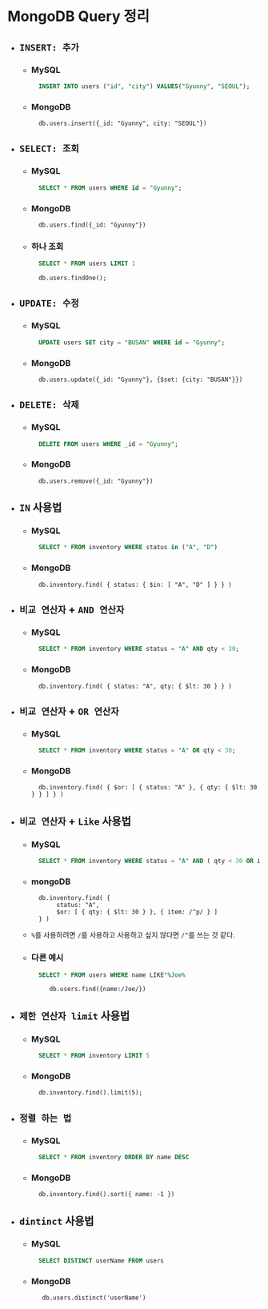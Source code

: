 # MongoDB Query 정리

- ## `INSERT: 추가`
    - ### MySQL
        ```sql
          INSERT INTO users ("id", "city") VALUES("Gyunny", "SEOUL");
        ```
    - ### MongoDB
        ```mongojs
          db.users.insert({_id: "Gyunny", city: "SEOUL"})
        ```
    
- ## `SELECT: 조회`
    - ### MySQL
        ```sql
          SELECT * FROM users WHERE id = "Gyunny";
        ```
    - ### MongoDB
        ```mongojs
          db.users.find({_id: "Gyunny"})
        ```
    - ### 하나 조회
        ```sql
          SELECT * FROM users LIMIT 1
        ```    
        ```mongojs
          db.users.findOne(); 
        ```
      
- ## `UPDATE: 수정`
    - ### MySQL
        ```sql
          UPDATE users SET city = "BUSAN" WHERE id = "Gyunny";
        ```
    - ### MongoDB
        ```mongojs
          db.users.update({_id: "Gyunny"}, {$set: {city: "BUSAN"}})
        ```
      
- ## `DELETE: 삭제`
    - ### MySQL
        ```sql
          DELETE FROM users WHERE _id = "Gyunny";
        ```
    - ### MongoDB
        ```mongojs
          db.users.remove({_id: "Gyunny"})
        ```
      
- ## `IN` 사용법
    - ### MySQL
        ```sql
          SELECT * FROM inventory WHERE status in ("A", "D")
        ```
    - ### MongoDB
        ```mongojs
          db.inventory.find( { status: { $in: [ "A", "D" ] } } )
        ```
      
- ## `비교 연산자` + `AND 연산자` 
    - ### MySQL
        ```sql
          SELECT * FROM inventory WHERE status = "A" AND qty < 30;
        ```
    - ### MongoDB
        ```mongojs
          db.inventory.find( { status: "A", qty: { $lt: 30 } } )
        ```
      
- ## `비교 연산자` + `OR 연산자`
    - ### MySQL
        ```sql
          SELECT * FROM inventory WHERE status = "A" OR qty < 30;
        ```
    - ### MongoDB
        ```mongojs
          db.inventory.find( { $or: [ { status: "A" }, { qty: { $lt: 30 } } ] } )
        ```
    
- ## `비교 연산자` + `Like` 사용법
    - ### MySQL
        ```sql
          SELECT * FROM inventory WHERE status = "A" AND ( qty < 30 OR item LIKE "p%");
        ```
    - ### mongoDB
        ```mongojs
          db.inventory.find( {
               status: "A",
               $or: [ { qty: { $lt: 30 } }, { item: /^p/ } ]
          } )
        ```
    - `%`를 사용하려면 `/`를 사용하고 사용하고 싶지 않다면 `/^`를 쓰는 것 같다.  
    - ### 다른 예시 
        ```sql
          SELECT * FROM users WHERE name LIKE"%Joe%
        ```
        ```mongojs
             db.users.find({name:/Joe/})
        ``` 
        
        
- ## `제한 연산자 limit` 사용법
    - ### MySQL
        ```sql
          SELECT * FROM inventory LIMIT 5  
        ```
    - ### MongoDB
        ```mongojs
          db.inventory.find().limit(5);
        ```
      
- ## `정렬 하는 법 `
    - ### MySQL
        ```sql
          SELECT * FROM inventory ORDER BY name DESC
        ```
    - ### MongoDB
        ```mongojs
          db.inventory.find().sort({ name: -1 })
        ```
      
- ## `dintinct` 사용법
    - ### MySQL
        ```sql
          SELECT DISTINCT userName FROM users
        ```
    - ### MongoDB
        ```mongojs
           db.users.distinct('userName')
        ```